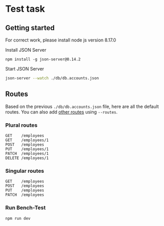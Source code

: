 # Test task

## Getting started

For correct work, please install node js version 8.17.0

Install JSON Server

```
npm install -g json-server@0.14.2
```

Start JSON Server

```bash
json-server --watch ./db/db.accounts.json
```
## Routes

Based on the previous `./db/db.accounts.json` file, here are all the default routes. You can also add [other routes](#add-custom-routes) using `--routes`.

### Plural routes

```
GET    /employees
GET    /employees/1
POST   /employees
PUT    /employees/1
PATCH  /employees/1
DELETE /employees/1
```

### Singular routes

```
GET    /employees
POST   /employees
PUT    /employees
PATCH  /employees
```

### Run Bench-Test

```
npm run dev
```
